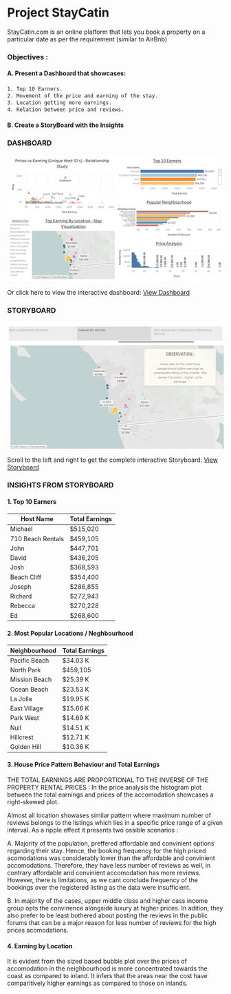 # Project StayCatin 

StayCatin.com is an online platform that lets you book a property on a particular date as per the requirement (similar to AirBnb)

### Objectives :
#### A. Present a Dashboard that showcases:

    1. Top 10 Earners.
    2. Movement of the price and earning of the stay.
    3. Location getting more earnings.
    4. Relation between price and reviews.
        
#### B. Create a StoryBoard with the Insights 

### **DASHBOARD**

[![Dashboard Preview](Dashboard_AnujSIngh.png)](https://public.tableau.com/app/profile/anuj.singh1169/viz/Dashboard_Anujsingh_StayCating_dataset/Dashboard_AnujSIngh)

Or click here to view the interactive dashboard: [View Dashboard](https://public.tableau.com/app/profile/anuj.singh1169/viz/Dashboard_Anujsingh_StayCating_dataset/Dashboard_AnujSIngh)

### **STORYBOARD**

[![StoryBoard Preview](Story_AnujSingh.png)](https://public.tableau.com/app/profile/anuj.singh1169/viz/Story_AnujSingh_StayCatin_Project/Story_AnujSingh)

Scroll to the left and right to get the complete interactive Storyboard: [View Storyboard](https://public.tableau.com/app/profile/anuj.singh1169/viz/Story_AnujSingh_StayCatin_Project/Story_AnujSingh)

### **INSIGHTS FROM STORYBOARD**

#### **1. Top 10 Earners**
   
| Host Name         | Total Earnings |
|------------------|----------------|
| Michael           | $515,020       |
| 710 Beach Rentals | $459,105       |
| John              | $447,701       |
| David             | $436,205       |
| Josh              | $368,593       |
| Beach Cliff       | $354,400       |
| Joseph            | $286,855       |
| Richard           | $272,943       |
| Rebecca           | $270,228       |
| Ed                | $268,600       |

#### **2. Most Popular Locations / Neghbourhood**

| Neighbourhood         | Total Earnings |
|------------------|----------------|
| Pacific Beach           | $34.03 K       |
| North Park | $459,105       |
| Mission Beach              | $25.39 K       |
| Ocean Beach             | $23.53 K       |
| La Jolla              | $19.95 K       |
| East Village       | $15.66 K       |
| Park West            | $14.69 K       |
| Null           | $14.51 K       |
| Hillcrest           | $12.71 K       |
| Golden Hill               | $10.36 K       |

#### **3. House Price Pattern Behaviour and Total Earnings**

THE TOTAL EARNINGS ARE PROPORTIONAL TO THE INVERSE OF THE PROPERTY RENTAL PRICES : In the price analysis the histogram plot between the total earnings and prices of the accomodation showcases a right-skewed plot.   

Almost all location showases similar pattern where maximum number of reviews belongs to the listings which lies in a specific price range of a given interval. As a ripple effect it presents two ossible scenarios :

A. Majority of the population, preffered affordable and convinient options regarding their stay. Hence, the booking frequency for the high priced acomodations was considerably lower than the affordable and convinient accomodations. Therefore, they have less number of reviews as well, in contrary affordable and convinient accomodation has more reviews. However, there is limitations, as we cant conclude frequency of the bookings over the registered listing as the data were insufficient.

B. In majority of the cases, upper middle class and higher cass income group opts the convinence alongside luxury at higher prices. In adition, they also prefer to be least bothered about posting the reviews in the public forums that can be a major reason for less number of reviews for the high prices acomodations. 

#### **4. Earning by Location**

It is evident from the sized based bubble plot over the prices of accomodation in the neighbourhood is more concentrated towards the coast as compared to inland. It infers that the areas near the cost have comparitively higher earnings as compared to those on inlands.
